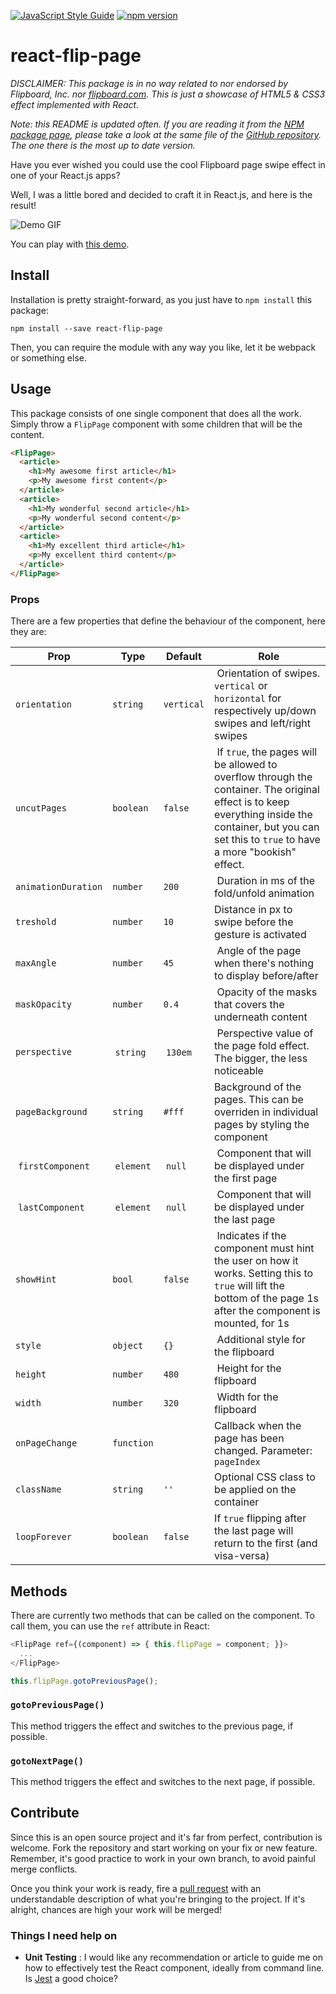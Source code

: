 [![JavaScript Style Guide](https://img.shields.io/badge/code%20style-airbnb-brightgreen.svg)](https://standardjs.com)
[![npm version](https://badge.fury.io/js/react-flip-page.svg)](https://badge.fury.io/js/react-flip-page)

# react-flip-page

*DISCLAIMER: This package is in no way related to nor endorsed by Flipboard, Inc. nor [flipboard.com](http://www.flipboard.com). This is just a showcase of HTML5 & CSS3 effect implemented with React.*

*Note: this README is updated often. If you are reading it from the [NPM package page](https://www.npmjs.com/package/react-flip-page), please take a look at the same file of the [GitHub repository](https://github.com/darenju/react-flip-page/blob/master/README.md). The one there is the most up to date version.*

Have you ever wished you could use the cool Flipboard page swipe effect in one of your React.js apps?

Well, I was a little bored and decided to craft it in React.js, and here is the result!

![Demo GIF](https://raw.githubusercontent.com/darenju/react-flip-page/master/demo.gif)

You can play with [this demo](http://darenju.me/react-flip-page/).

## Install

Installation is pretty straight-forward, as you just have to `npm install` this package:

```
npm install --save react-flip-page
```

Then, you can require the module with any way you like, let it be webpack or something else.

## Usage

This package consists of one single component that does all the work. Simply throw a `FlipPage` component with some children that will be the content.

```html
<FlipPage>
  <article>
    <h1>My awesome first article</h1>
    <p>My awesome first content</p>
  </article>
  <article>
    <h1>My wonderful second article</h1>
    <p>My wonderful second content</p>
  </article>
  <article>
    <h1>My excellent third article</h1>
    <p>My excellent third content</p>
  </article>
</FlipPage>
```

### Props

There are a few properties that define the behaviour of the component, here they are:

| Prop | Type | Default | Role |
|------|------|---------|------|
| `orientation` | `string` | `vertical` | Orientation of swipes. `vertical` or `horizontal` for respectively up/down swipes and left/right swipes |
| `uncutPages` | `boolean` | `false` | If `true`, the pages will be allowed to overflow through the container. The original effect is to keep everything inside the container, but you can set this to `true` to have a more "bookish" effect. |
| `animationDuration` | `number` | `200` | Duration in ms of the fold/unfold animation |
| `treshold` | `number` | `10` | Distance in px to swipe before the gesture is activated |
| `maxAngle` | `number` | `45` | Angle of the page when there's nothing to display before/after |
| `maskOpacity` | `number` | `0.4` | Opacity of the masks that covers the underneath content |
| `perspective` | `string` | `130em` | Perspective value of the page fold effect. The bigger, the less noticeable |
| `pageBackground` | `string` | `#fff` | Background of the pages. This can be overriden in individual pages by styling the component |
| `firstComponent` | `element` | `null` | Component that will be displayed under the first page |
| `lastComponent` | `element` | `null` | Component that will be displayed under the last page |
| `showHint` | `bool` | `false` | Indicates if the component must hint the user on how it works. Setting this to `true` will lift the bottom of the page 1s after the component is mounted, for 1s |
| `style` | `object` | `{}` | Additional style for the flipboard |
| `height` | `number` | `480` | Height for the flipboard |
| `width` | `number` | `320` | Width for the flipboard |
| `onPageChange` | `function` |   | Callback when the page has been changed. Parameter: `pageIndex` |
| `className` | `string` | `''` | Optional CSS class to be applied on the container |
| `loopForever` | `boolean` | `false` | If `true` flipping after the last page will return to the first (and visa-versa)

## Methods

There are currently two methods that can be called on the component. To call them, you can use the
`ref` attribute in React:

```javascript
<FlipPage ref={(component) => { this.flipPage = component; }}>
  ...
</FlipPage>

this.flipPage.gotoPreviousPage();
```

### `gotoPreviousPage()`

This method triggers the effect and switches to the previous page, if possible.

### `gotoNextPage()`

This method triggers the effect and switches to the next page, if possible.

## Contribute

Since this is an open source project and it's far from perfect, contribution is welcome. Fork the repository and start working on your fix or new feature. Remember, it's good practice to work in your own branch, to avoid painful merge conflicts.

Once you think your work is ready, fire a [pull request](https://github.com/darenju/react-flip-page/pulls) with an understandable description of what you're bringing to the project. If it's alright, chances are high your work will be merged!

### Things I need help on

- **Unit Testing** : I would like any recommendation or article to guide me on how to effectively test the React component, ideally from command line. Is [Jest](https://facebook.github.io/jest/) a good choice?
